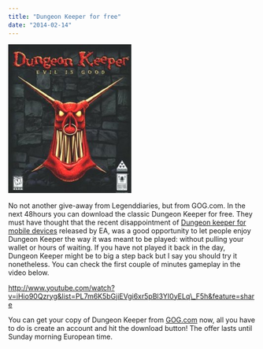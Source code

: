 ```yaml
---
title: "Dungeon Keeper for free"
date: "2014-02-14"
---
```


![](images/Dungkeep.jpg)

No not another give-away from Legenddiaries, but from GOG.com. In the next 48hours you can download the classic Dungeon Keeper for free. They must have thought that the recent disappointment of [Dungeon keeper for mobile devices](http://www.ea.com/dungeon-keeper-and) released by EA, was a good opportunity to let people enjoy Dungeon Keeper the way it was meant to be played: without pulling your wallet or hours of waiting. If you have not played it back in the day, Dungeon Keeper might be to big a step back but I say you should try it nonetheless. You can check the first couple of minutes gameplay in the video below.

http://www.youtube.com/watch?v=iHio90Qzryg&list=PL7m6K5bGjiEVgi6xr5pBl3YI0yELq\_F5h&feature=share

You can get your copy of Dungeon Keeper from [GOG.com](http://www.gog.com/) now, all you have to do is create an account and hit the download button! The offer lasts until Sunday morning European time.
